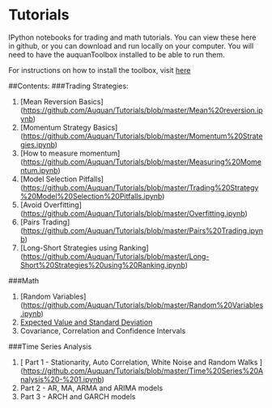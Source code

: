 # Tutorials
IPython notebooks for trading and math tutorials. 
You can view these here in github, or you can download and run locally on your computer. 
You will need to have the auquanToolbox installed to be able to run them.

For instructions on how to install the toolbox, visit [here](https://github.com/Auquan/auquan-toolbox-python)

##Contents:
###Trading Strategies:
1. [Mean Reversion Basics] (https://github.com/Auquan/Tutorials/blob/master/Mean%20reversion.ipynb)
2. [Momentum Strategy Basics] (https://github.com/Auquan/Tutorials/blob/master/Momentum%20Strategies.ipynb)
3. [How to measure momentum] (https://github.com/Auquan/Tutorials/blob/master/Measuring%20Momentum.ipynb) 
4. [Model Selection Pitfalls] (https://github.com/Auquan/Tutorials/blob/master/Trading%20Strategy%20Model%20Selection%20Pitfalls.ipynb)
5. [Avoid Overfitting] (https://github.com/Auquan/Tutorials/blob/master/Overfitting.ipynb)
6. [Pairs Trading] (https://github.com/Auquan/Tutorials/blob/master/Pairs%20Trading.ipynb)
7. [Long-Short Strategies using Ranking] (https://github.com/Auquan/Tutorials/blob/master/Long-Short%20Strategies%20using%20Ranking.ipynb)

###Math
1. [Random Variables] (https://github.com/Auquan/Tutorials/blob/master/Random%20Variables.ipynb)
2. [Expected Value and Standard Deviation](https://github.com/Auquan/Tutorials/blob/master/Expected%20Value%20and%20Standard%20Deviation.ipynb)
3. Covariance, Correlation and Confidence Intervals

###Time Series Analysis
1. [ Part 1 - Stationarity, Auto Correlation, White Noise and Random Walks ] (https://github.com/Auquan/Tutorials/blob/master/Time%20Series%20Analysis%20-%201.ipynb)
2. Part 2 - AR, MA, ARMA and ARIMA models
3. Part 3 - ARCH and GARCH models

